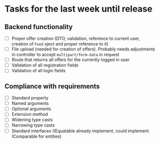 # Tasks for the last week until release

## Backend functionality

- [ ] Proper offer creation (DTO, validation, reference to current user, creation of `Food` oject and proper reference to it)
- [ ] File upload (needed for creation of offers). Probably needs adjustments in controller to accept `multipart/form-data` in request
- [ ] Route that returns all offers for the currently logged in user
- [ ] Validation of all registration fields
- [ ] Validation of all login fields

## Compliance with requirements

- [ ] Standard property
- [ ] Named arguments
- [ ] Optional arguments
- [ ] Extension method
- [ ] Widening type casts
- [ ] Narrowing type casts
- [ ] Standard interfaces (IEquatable already implement, could implement IComparable for entities)
